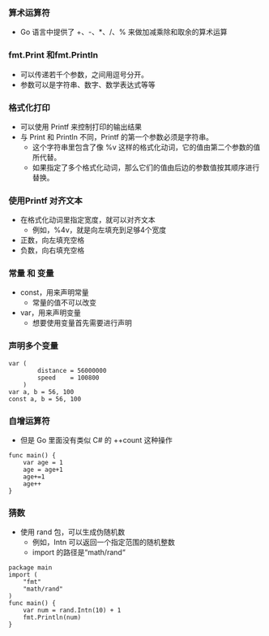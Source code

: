 
### 算术运算符
* Go 语言中提供了 +、-、*、/、% 来做加减乘除和取余的算术运算

### fmt.Print 和fmt.Println
* 可以传递若千个参数，之间用逗号分开。
* 参数可以是字符串、数字、数学表达式等等

### 格式化打印
* 可以使用 Printf 来控制打印的输出结果
* 与 Print 和 Println 不同，Printf 的第一个参数必须是字符串。
    * 这个字符串里包含了像 %v 这样的格式化动词，它的值由第二个参数的值所代替。
    * 如果指定了多个格式化动词，那么它们的值由后边的参数值按其顺序进行替换。

### 使用Printf 对齐文本
* 在格式化动词里指定宽度，就可以对齐文本
    * 例如，%4v，就是向左填充到足够4个宽度
* 正数，向左填充空格
* 负数，向右填充空格

### 常量 和 变量
* const，用来声明常量
    * 常量的值不可以改变
* var，用来声明变量
    * 想要使用变量首先需要进行声明

### 声明多个变量
~~~
var (
		distance = 56000000
		speed    = 100800
	)
var a, b = 56, 100
const a, b = 56, 100
~~~

### 自增运算符
* 但是 Go 里面没有类似 C# 的 ++count 这种操作
~~~
func main() {
	var age = 1
	age = age+1
	age+=1
	age++
}
~~~

### 猜数
* 使用 rand 包，可以生成伪随机数
    * 例如，Intn 可以返回一个指定范围的随机整数
    * import 的路径是“math/rand“

~~~
package main
import (
	"fmt"
	"math/rand"
)
func main() {
	var num = rand.Intn(10) + 1
	fmt.Println(num)
}
~~~